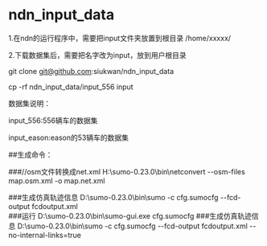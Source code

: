 # ndn_input_data

1.在ndn的运行程序中，需要把input文件夹放置到根目录 /home/xxxxx/

2.下载数据集后，需要把名字改为input，放到用户根目录

git clone git@github.com:siukwan/ndn_input_data

cp -rf ndn_input_data/input_556 input

数据集说明：

input_556:556辆车的数据集

input_eason:eason的53辆车的数据集


##生成命令：

###//osm文件转换成net.xml
H:\sumo-0.23.0\bin\netconvert --osm-files map.osm.xml -o map.net.xml

###生成仿真轨迹信息
D:\sumo-0.23.0\bin\sumo -c cfg.sumocfg --fcd-output fcdoutput.xml  
###运行
D:\sumo-0.23.0\bin\sumo-gui.exe cfg.sumocfg 
###生成仿真轨迹信息
D:\sumo-0.23.0\bin\sumo -c cfg.sumocfg --fcd-output fcdoutput.xml --no-internal-links=true 